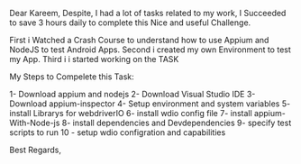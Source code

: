 Dear Kareem,
Despite, I had a lot of tasks related to my work, I Succeeded to save 3 hours daily to complete this Nice and useful Challenge.

First i Watched a Crash Course to understand how to use Appium and NodeJS to test Android Apps.
Second i created my own Environment to test my App.
Third i i started working on the TASK 

My Steps to Compelete this Task:

1- Download appium and nodejs
2- Download Visual Studio IDE 
3- Download appium-inspector
4- Setup environment and system variables 
5- install Librarys for webdriverIO
6- install wdio config file
7- install appium-With-Node-js
8- install dependencies and Devdependencies
9- specify test scripts to run
10 - setup wdio configration and capabilities



Best Regards,
